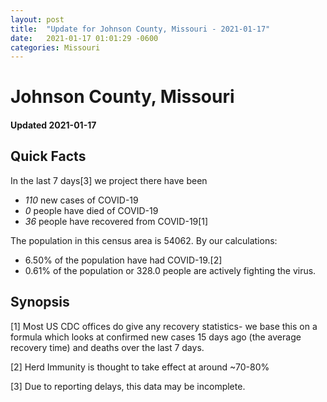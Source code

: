 ```yaml
---
layout: post
title:  "Update for Johnson County, Missouri - 2021-01-17"
date:   2021-01-17 01:01:29 -0600
categories: Missouri
---
```


# Johnson County, Missouri
#### Updated 2021-01-17

## Quick Facts

In the last 7 days[3] we project there have been
- *110* new cases of COVID-19
- *0* people have died of COVID-19
- *36* people have recovered from COVID-19[1]

The population in this census area is 54062. By our calculations:
- 6.50% of the population have had COVID-19.[2]
- 0.61% of the population or 328.0 people are actively fighting the virus.

## Synopsis




[1] Most US CDC offices do give any recovery statistics- we base this on a formula which looks at confirmed new cases
15 days ago (the average recovery time) and deaths over the last 7 days.

[2] Herd Immunity is thought to take effect at around ~70-80%

[3] Due to reporting delays, this data may be incomplete.
 
    